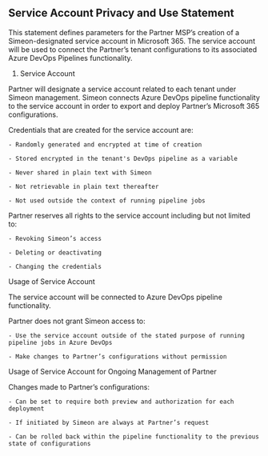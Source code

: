 ## Service Account Privacy and Use Statement 

This statement defines parameters for the Partner MSP’s creation of a Simeon-designated service account in Microsoft 365. The service account will be used to connect the Partner’s tenant configurations to its associated Azure DevOps Pipelines functionality.  

1. Service Account 

Partner will designate a service account related to each tenant under Simeon management. Simeon connects Azure DevOps pipeline functionality to the service account in order to export and deploy Partner’s Microsoft 365 configurations.
    
Credentials that are created for the service account are:

    - Randomly generated and encrypted at time of creation

    - Stored encrypted in the tenant's DevOps pipeline as a variable
   
    - Never shared in plain text with Simeon

    - Not retrievable in plain text thereafter

    - Not used outside the context of running pipeline jobs 

Partner reserves all rights to the service account including but not limited to: 

    - Revoking Simeon’s access  

    - Deleting or deactivating  

    - Changing the credentials 
 
Usage of Service Account 

The service account will be connected to Azure DevOps pipeline functionality.

Partner does not grant Simeon access to:  

    - Use the service account outside of the stated purpose of running pipeline jobs in Azure DevOps 

    - Make changes to Partner’s configurations without permission

Usage of Service Account for Ongoing Management of Partner

Changes made to Partner’s configurations: 
 
    - Can be set to require both preview and authorization for each deployment 

    - If initiated by Simeon are always at Partner’s request 

    - Can be rolled back within the pipeline functionality to the previous state of configurations  

